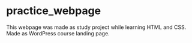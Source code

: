 # practice_webpage

This webpage was made as study project while learning HTML and CSS.
Made as WordPress course landing page.
